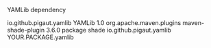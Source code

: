 
YAMLib dependency

<dependency>
    <groupId>io.github.pigaut.yamlib</groupId>
    <artifactId>YAMLib</artifactId>
    <version>1.0</version>
</dependency>

<plugin>
    <groupId>org.apache.maven.plugins</groupId>
    <artifactId>maven-shade-plugin</artifactId>
    <version>3.6.0</version>
    <executions>
        <execution>
              <phase>package</phase>
              <goals>
                  <goal>shade</goal>
              </goals>
        </execution>
    </executions>
        <configuration>
            <relocations>
                <relocation>
                    <pattern>io.github.pigaut.yamlib</pattern>
                    <shadedPattern>YOUR.PACKAGE.yamlib</shadedPattern>
                </relocation>
            </relocations>
    </configuration>
</plugin>


